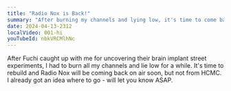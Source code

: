 ```yaml
---
title: "Radio Nox is Back!"
summary: "After burning my channels and lying low, it's time to come back"
date: 2024-04-13-2312
localVideo: 001-hi
youTubeId: nbkVRCMlhNc
---
```


After Fuchi caught up with me for uncovering their brain implant street experiments, I had to burn all my channels and lie low for a while.
It's time to rebuild and Radio Nox will be coming back on air soon, but not from HCMC.
I already got an idea where to go - will let you know ASAP.